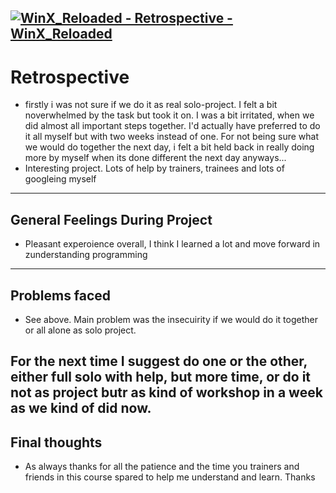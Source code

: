 [![WinX_Reloaded - Retrospective - WinX_Reloaded](https://img.shields.io/badge/Gaudenz77_--_Retrospective-WinX_Reloaded-eb6b34?style=for-the-badge)](https://github.com/svenbledt/WinX_RELOADED/blob/main/retrospective.md)
---
# Retrospective
* firstly i was not sure if we do it as real solo-project. I felt a bit noverwhelmed by the task but took it on. I was a bit irritated, when we did almost all important steps together. I'd actually have preferred to do it all myself but with two weeks instead of one. For not being sure what we would do together the next day, i felt a bit held back in really doing more by myself when its done different the next day anyways...
* Interesting project. Lots of help by trainers, trainees and lots of googleing myself
---
## General Feelings During Project
* Pleasant experoience overall, I think I learned a lot and move forward in zunderstanding programming
----
## Problems faced
* See above. Main problem was the insecuirity if we would do it together or all alone as solo project.
## For the next time I suggest do one or the other, either full solo with help, but more time, or do it not as project butr as kind of workshop in a week as we kind of did now.
## Final thoughts
* As always thanks for all the patience and the time you trainers and friends in this course spared to help me understand and learn. 
Thanks